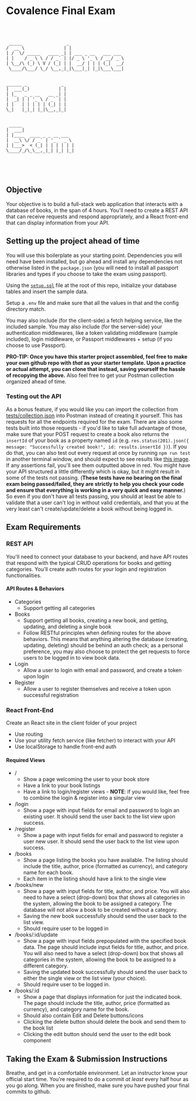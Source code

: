 # Covalence Final Exam
&nbsp;
```

 _____                 _                     
/  __ \               | |                    
| /  \/ _____   ____ _| | ___ _ __   ___ ___ 
| |    / _ \ \ / / _` | |/ _ \ '_ \ / __/ _ \
| \__/\ (_) \ V / (_| | |  __/ | | | (_|  __/
 \____/\___/ \_/ \__,_|_|\___|_| |_|\___\___|
                                             
                                             
______ _             _                       
|  ___(_)           | |                      
| |_   _ _ __   __ _| |                      
|  _| | | '_ \ / _` | |                      
| |   | | | | | (_| | |                      
\_|   |_|_| |_|\__,_|_|                      
                                             
                                             
 _____                                       
|  ___|                                      
| |____  ____ _ _ __ ___                     
|  __\ \/ / _` | '_ ` _ \                    
| |___>  < (_| | | | | | |                   
\____/_/\_\__,_|_| |_| |_|                   
                                             
                                             

```
&nbsp;

## Objective

Your objective is to build a full-stack web application that interacts with a database of books, in the span of 4 hours. You'll need to create a REST API that can receive requests and respond appropriately, and a React front-end that can display information from your API.

## Setting up the project ahead of time

You will use this boilerplate as your starting point. Dependencies you will need have been installed, but go ahead and install any dependencies not otherwise listed in the `package.json` (you will need to install all passport libraries and types if you choose to take the exam using passport).

Using the [`setup.sql`](./setup.sql) file at the root of this repo, initialize your database tables and insert the sample data.

Setup a `.env` file and make sure that all the values in that and the config directory match.

You may also include (for the client-side) a fetch helping service, like the included sample. You may also include (for the server-side) your authentication middlewares, like a token validating middleware (sample included), login middleware, or Passport middlewares + setup (if you choose to use Passport).

**PRO-TIP: Once you have this starter project assembled, feel free to make your own github repo with _that_ as your starter template. Upon a practice or actual attempt, you can clone that instead, saving yourself the hassle of recopying the above.** Also feel free to get your Postman collection organized ahead of time.

### Testing out the API

As a bonus feature, if you would like you can import the collection from [tests/collection.json](/tests/collection.json) into Postman instead of creating it yourself. This has requests for all the endpoints required for the exam. There are also some tests built into those requests - if you'd like to take full advantage of those, make sure that your POST request to create a book also returns the `insertId` of your book as a property named `id` (e.g. `res.status(201).json({ message: "Successfully created book!", id: results.insertId })`). If you do that, you can also test out every request at once by running `npm run test` in another terminal window, and should expect to see results like [this image](/tests/image.png). If any assertions fail, you'll see them outputted above in red. You might have your API structured a little differently which is okay, but it might result in some of the tests not passing. (**These tests have no bearing on the final exam being passed/failed, they are strictly to help you check your code and ensure that everything is working in a very quick and easy manner.**) So even if you don't have all tests passing, you should at least be able to validate that a user can't log in without valid credentials, and that you at the very least can't create/update/delete a book without being logged in.

## Exam Requirements

### REST API

You'll need to connect your database to your backend, and have API routes that respond with the typical CRUD operations for books and getting categories. You'll create auth routes for your login and registration functionalities.

#### API Routes & Behaviors

-   Categories
    -   Support getting all categories
-   Books
    -   Support getting all books, creating a new book, and getting, updating, and deleting a single book
    -   Follow RESTful principles when defining routes for the above behaviors. This means that anything altering the database (creating, updating, deleting) should be behind an auth check; as a personal preference, you may also choose to protect the get requests to force users to be logged in to view book data.
-   Login
    -   Allow a user to login with email and password, and create a token upon login
-   Register
    -   Allow a user to register themselves and receive a token upon successful registration

### React Front-End

Create an React site in the client folder of your project

-   Use routing
-   Use your utility fetch service (like fetcher) to interact with your API
-   Use localStorage to handle front-end auth

#### Required Views

-   /
    -   Show a page welcoming the user to your book store
    -   Have a link to your book listings
    -   Have a link to login/register views - **NOTE**: if you would like, feel free to combine the login & register into a singular view
-   /login
    -   Show a page with input fields for email and password to login an existing user. It should send the user back to the list view upon success.
-   /register
    -   Show a page with input fields for email and password to register a user new user. It should send the user back to the list view upon success.
-   /books
    -   Show a page listing the books you have available. The listing should include the title, author, price (formatted as currency), and category name for each book.
    -   Each item in the listing should have a link to the single view
-   /books/new
    -   Show a page with input fields for title, author, and price. You will also need to have a select (drop-down) box that shows all categories in the system, allowing the book to be assigned a category. The database will not allow a book to be created without a category.
    -   Saving the new book successfully should send the user back to the list view.
    -   Should require user to be logged in
-   /books/:id/update
    -   Show a page with input fields prepopulated with the specified book data. The page should include input fields for title, author, and price. You will also need to have a select (drop-down) box that shows all categories in the system, allowing the book to be assigned to a different category.
    -   Saving the updated book successfully should send the user back to either the single view or the list view (your choice).
    -   Should require user to be logged in.
-   /books/:id
    -   Show a page that displays information for just the indicated book. The page should include the title, author, price (formatted as currency), and category name for the book.
    -   Should also contain Edit and Delete buttons/icons
    -   Clicking the delete button should delete the book and send them to the book list
    -   Clicking the edit button should send the user to the edit book component

## Taking the Exam & Submission Instructions

Breathe, and get in a comfortable environment. Let an instructor know your official start time. You're required to do a commit _at least_ every half hour as you go along. When you are finished, make sure you have pushed your final commits to github.
